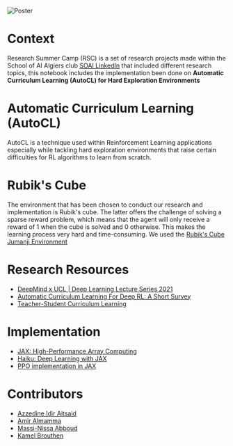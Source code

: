 ![Poster](./assets/Poster.png)

# Context
Research Summer Camp (RSC) is a set of research projects made within the School of AI Algiers club [SOAI LinkedIn](https://www.linkedin.com/company/school-of-ai-algiers/) that included different research topics, this notebook includes the implementation been done on **Automatic Curriculum Learning (AutoCL) for Hard Exploration Environments**

# Automatic Curriculum Learning (AutoCL)
AutoCL is a technique used within Reinforcement Learning applications especially while tackling hard exploration environments that raise certain difficulties for RL algorithms to learn from scratch.

# Rubik's Cube
The environment that has been chosen to conduct our research and implementation is Rubik's cube. The latter offers the challenge of solving a sparse reward problem, which means that the agent will only receive a reward of 1 when the cube is solved and 0 otherwise. This makes the learning process very hard and time-consuming. We used the [Rubik's Cube Jumanji Environment](https://instadeepai.github.io/jumanji/environments/rubiks_cube/)

# Research Resources
- [DeepMind x UCL | Deep Learning Lecture Series 2021](https://youtube.com/playlist?list=PLqYmG7hTraZDVH599EItlEWsUOsJbAodm&feature=shared)
- [Automatic Curriculum Learning For Deep RL: A Short Survey
](https://arxiv.org/abs/2003.04664)
- [Teacher-Student Curriculum Learning
](https://arxiv.org/abs/1707.00183)

# Implementation
- [JAX: High-Performance Array Computing](https://jax.readthedocs.io/en/latest/)
- [Haiku: Deep Learning with JAX](https://dm-haiku.readthedocs.io/en/latest/)
- [PPO implementation in JAX](https://github.com/azzeddineCH/Highway-PPO-Agent-in-Jax)

# Contributors
- [Azzedine Idir Aitsaid](https://www.linkedin.com/in/azzedine-idir-aitsaid-7bab84229/)
- [Amir Almamma](https://www.linkedin.com/in/amir-almamma-a737b719b/)
- [Massi-Nissa Abboud](https://www.linkedin.com/in/massi-nissa-abboud-b16989220/)
- [Kamel Brouthen](https://www.linkedin.com/in/brouthen-kamel/)
